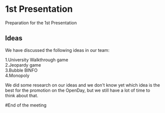# 1st Presentation

Preparation for the 1st Presentation

## Ideas

We have discussed the following ideas in our team:

1.University Walkthrough game <br>
2.Jeopardy game <br>
3.Bubble BINFO <br>
4.Monopoly <br>

We did some research on our ideas and we don't know yet which idea is the best for the promotion on the OpenDay, but we still have a lot of time to think about that.

#End of the meeting

